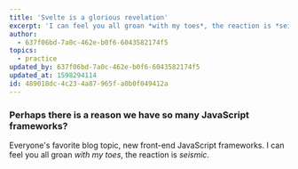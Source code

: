 ```yaml
---
title: 'Svelte is a glorious revelation'
excerpt: 'I can feel you all groan *with my toes*, the reaction is *seismic*. Svelte is *something else* entirely.'
author:
  - 637f06bd-7a0c-462e-b0f6-6043582174f5
topics:
  - practice
updated_by: 637f06bd-7a0c-462e-b0f6-6043582174f5
updated_at: 1598294114
id: 489018dc-4c23-4a87-965f-a0b0f049412a
---
```

### Perhaps there is a reason we have so many JavaScript frameworks?

Everyone's favorite blog topic, new front-end JavaScript frameworks. I can feel you all groan *with my toes*, the reaction is *seismic*.